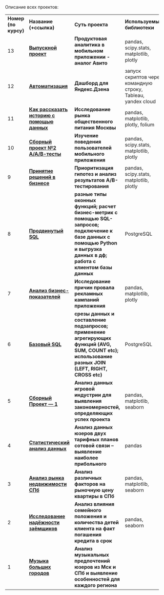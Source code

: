 Описание всех проектов:
<table>
<tr>
<td><b>Номер (по курсу)</b></td>
<td><b>Название (+ссылка)</b></td>
<td><b>Суть проекта</b></td>
<td><b>Используемые библиотеки</b></td>
<tr>
<td>13</td>
<td><a href="https://github.com/Gogolev1307/yandex_DA/blob/6903b939ea09ac1c6a25f4d1136d7d045d047687/project_13.ipynb" target="_blank"><b>Выпускной проект</b></a></td>
<td><b>Продуктовая аналитика в мобильном приложении - аналог Авито</b></td>
<td>pandas, scipy.stats, matplotlib, plotly</td>
<tr>
<td>12</td>
<td><a href="https://github.com/Gogolev1307/yandex_DA/blob/6e68a5de572fb1b770f4d7c89e3d57f1d08f0534/project_12.ipynb" target="_blank"><b>Автоматизация</b></a></td>
<td><b>Дашборд для Яндекс.Дзена</b></td>
<td>запуск скриптов через командную строку, Tableau, yandex cloud</td>
<tr>
<td>11</td>
<td><a href="https://github.com/Gogolev1307/yandex_DA/blob/5b8038b27c4a314c3e92d437701f2d5f5bdd1289/project_11.ipynb" target="_blank"><b>Как рассказать историю с помощью данных</b></a></td>
<td><b>Исследование рынка общественного питания Москвы</b></td>
<td>pandas, matplotlib, plotly, folium</td>
<tr>
<td>10</td>
<td><a href="https://github.com/Gogolev1307/yandex_Data/blob/87b8bed447753419cc71089256811fe3bc9a142a/Project_10.ipynb" target="_blank"><b>Сборный проект №2<br>А/А/В-тесты</b></a></td>
<td><b>Изучение поведения пользователей мобильного приложения</b></td>
<td>pandas, scipy.stats, matplotlib, plotly</td>
<tr>
<td>9</td>
<td><a href="https://github.com/Gogolev1307/Yandex_DA/blob/11e718d66c2e6294bba3be25070f09216061f0ac/project_9.ipynb" target="_blank"><b>Принятие решений в бизнесе</b></a></td>
<td><b>Приоритизация гипотез и анализ результатов А/В-тестирования</b></td>
<td>pandas, scipy.stats, matplotlib, plotly</td>
<tr>
<td>8</td>
<td><a href="" target="_blank"><b>Продвинутый SQL</b></a></td>
<td><b>разные типы оконных функций; расчет бизнес-метрик с помощью SQL-запросов; подключение к базе данных с помощью Python и выгрузка данных в дф;
работа с клиентом базы данных</b></td>
<td>PostgreSQL</td> 
<tr>
<td>7</td>
<td><a href="https://github.com/Gogolev1307/Yandex_DA/blob/abe7dc7824df870c8328c8bc4953e6d67f783bfc/project_7.ipynb" target="_blank"><b>Анализ бизнес-показателей</b></a></td>
<td><b>Исследование причин провала рекламных кампаний приложения</b></td>
<td>pandas, matplotlib, plotly</td>
<tr>
<td>6</td>
<td><a href="" target="_blank"><b>Базовый SQL</b></a></td>
<td><b>срезы данных и составление подзапросов; применение агрегирующих функций (AVG, SUM, COUNT etc); использование разных JOIN (LEFT, RIGHT, CROSS etc)</b></td>
<td>PostgreSQL</td> 
<tr>
<td>5</td>
<td><a href="https://github.com/Gogolev1307/Yandex_DA/blob/0e743a82db8e7b677a5953453af55c66a9d2ef64/project_5.ipynb" target="_blank"><b>Сборный Проект — 1</b></a></td>
<td><b>Анализ данных игровой индустрии для выявления закономерностей, определяющих успех проекта</b></td>
<td>pandas, matplotlib, seaborn</td>
<tr>
<td>4</td>
<td><a href="https://github.com/Gogolev1307/yandex_DA/blob/915f48230b3d53d72e20a7e02a919b0f635b1459/project_4.ipynb" target="_blank"><b>Статистический анализ данных</b></a></td>
<td><b>Анализ данных юзеров двух тарифных планов сотовой связи – выявление наиболее прибольного</b></td>
<td>pandas</td>
<tr>
<td>3</td>
<td><a href="https://github.com/Gogolev1307/yandex_DA/blob/122a8753fb72a5e83d3021604faba1bdc65c059b/project_3.ipynb" target="_blank"><b>Анализ рынка недвижимости СПб</b></a></td>
<td><b>Анализ различных факторов на рыночную цену квартиры в СПб</b></td>
<td>pandas, matplotlib, seaborn</td>
<tr>
<td>2</td>
<td><a href="https://github.com/Gogolev1307/yandex_DA/blob/122a8753fb72a5e83d3021604faba1bdc65c059b/project_2.ipynb" target="_blank"><b>Исследование надёжности заёмщиков</b></a></td>
<td><b>Анализ влияния семейного положения и количества детей клиента на факт погашения кредита в срок</b></td>
<td>pandas, seaborn</td>
<tr>
<td>1</td>
<td><a href="https://github.com/Gogolev1307/yandex_DA/blob/29da357855b70bccf717f9c693da26c80fc4eb5e/project_1.ipynb" target="_blank"><b>Музыка больших городов</b></a></td>
<td><b>Анализ музыкальных предпочтений юзеров из Мск и СПб и выявление особенностей для каждого региона</b></td>

